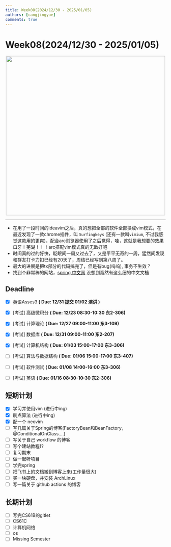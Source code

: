 ```yaml
---
title: Week08(2024/12/30 - 2025/01/05)
authors: [cangjingyue]
comments: true
---
```


# Week08(2024/12/30 - 2025/01/05)

<img src="https://cangjingyue.oss-cn-hangzhou.aliyuncs.com/2025/01/05/eb8b047cfa31fcfe4f96cdcd412513fc720.jpg" style="height:500px; display: block; margin: auto;">



---

- 在用了一段时间的ideavim之后，真的想把全部的软件全部换成vim模式，在最近发现了一款chrome插件，叫 `Surfingkeys` (还有一款叫`vimium`, 不过我感觉这款用的更爽)，配合arc浏览器使用了之后觉得，哇，这就是我想要的效果口牙！芜湖！！！arc搭配vim模式真的无敌好吧
- 时间真的过的好快，眨眼间一周又过去了，又是平平无奇的一周，猛然间发现和群友打卡力扣已经有20天了，周结已经写到第八周了。
- 最大的进展是把tx部分的代码搞完了，但是有bug(呜呜), 事务不生效？
- 找到个非常棒的网站，[spring 中文网](https://springdoc.cn/docs/) 没想到竟然有这么细的中文文档

## Deadline

- [x] 英语Asses3 **( Due: 12/31 提交 01/02 演讲 )**
- [x] [考试] 高级微积分 **( Due: 12/23 08:30-10:30 东2-306)**
- [x] [考试] 计算理论 **( Due: 12/27 09:00-11:00 东3-109)**
- [x] [考试] 数据库 **( Due: 12/31 09:00-11:00 东2-207)**
- [x] [考试] 计算机结构 **( Due: 01/03 15:00-17:00 东3-306)**
- [ ] [考试] 算法与数据结构 **( Due: 01/06 15:00-17:00 东3-407)**
- [ ] [考试] 软件测试 **( Due: 01/08 14:00-16:00 东3-306)**
- [ ] [考试] 英语 **( Due: 01/16 08:30-10:30 东2-306)**


## 短期计划

- [x] 学习并使用vim (进行中ing)
- [x] 刷点算法 (进行中ing)
- [x] 配一个 neovim
- [ ] 写几篇关于Spring的博客(FactoryBean和BeanFactory，@ConditionalOnClass....)
- [ ] 写关于自己 workflow 的博客
- [ ] 写个建站教程(?
- [ ] 复习期末
- [ ] 做一起听项目
- [ ] 学完spring
- [ ] 把飞书上的文档搬到博客上来(工作量很大)
- [ ] 买一块硬盘，并安装 ArchLinux
- [ ] 写一篇关于 github actions 的博客

## 长期计划

- [ ] 写完CS61B的gitlet
- [ ] CS61C
- [ ] 计算机网络
- [ ] os
- [ ] Missing Semester
